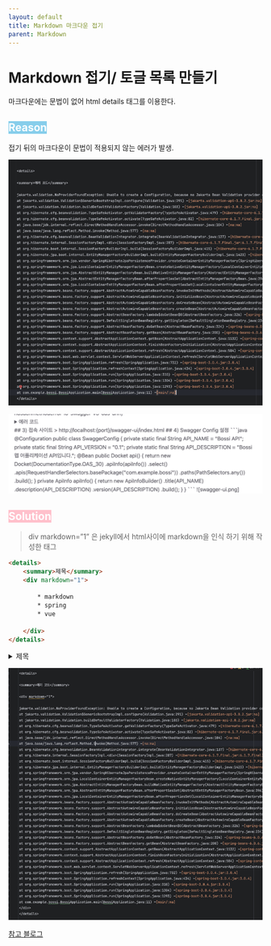 ```yaml
---
layout: default
title: Markdown 마크다운 접기
parent: Markdown
---
```


# Markdown 접기/ 토글 목록 만들기 
  

마크다운에는 문법이 없어 html details 태그를 이용한다. 


## <span style="background-color:skyblue; color: white">Reason</span>    
접기 뒤의 마크다운이 문법이 적용되지 않는 에러가 발생.  
    
    

![details-errorCode.png](..%2F..%2Fassets%2Fimages%2FMarkdown%2Fdetails%2Fdetails-errorCode.png)    
    
![details-error.png](..%2F..%2Fassets%2Fimages%2FMarkdown%2Fdetails%2Fdetails-error.png)    
    

## <span style="background-color:pink; color: white"> Solution </span>

    
> div markdown=”1” 은 jekyll에서 html사이에 markdown을 인식 하기 위해 작성한 태그 

```html
<details>
    <summary>제목</summary>
    <div markdown="1">
        
        * markdown
        * spring 
        * vue
        
    </div>
</details>
```

<details>
<summary>제목</summary>
<div markdown="1">

* markdown
* spring 
* vue 

</div>
</details>      
    


![details.png](..%2F..%2Fassets%2Fimages%2FMarkdown%2Fdetails%2Fdetails.png)    
    
[참고 블로그](https://inasie.github.io/it%EC%9D%BC%EB%B0%98/%EB%A7%88%ED%81%AC%EB%8B%A4%EC%9A%B4-expander-control/)